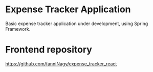 # Expense Tracker Application

Basic expense tracker application under development, using Spring Framework.


# Frontend repository
https://github.com/fanniNagy/expense_tracker_react
